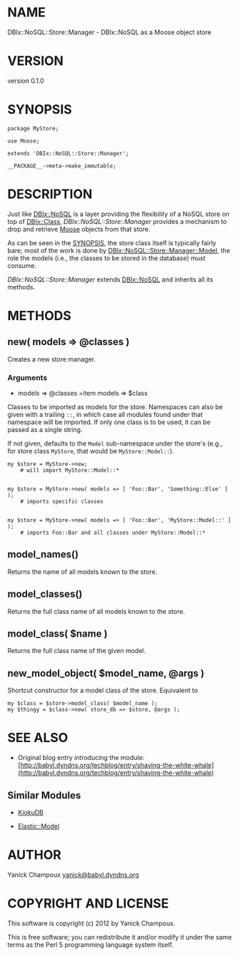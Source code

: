 # NAME

DBIx::NoSQL::Store::Manager - DBIx::NoSQL as a Moose object store 

# VERSION

version 0.1.0

# SYNOPSIS

    package MyStore;

    use Moose;

    extends 'DBIx::NoSQL::Store::Manager';

    __PACKAGE__->meta->make_immutable;

# DESCRIPTION

Just like [DBIx::NoSQL](http://search.cpan.org/perldoc?DBIx::NoSQL) is a layer providing the
flexibility of a NoSQL store on top of [DBIx::Class](http://search.cpan.org/perldoc?DBIx::Class), _DBIx::NoSQL::Store::Manager_
provides a mechanism to drop and retrieve [Moose](http://search.cpan.org/perldoc?Moose) objects from that store.

As can be seen in the [SYNOPSIS](#pod_SYNOPSIS), the store class itself is typically fairly
bare; most of the work is done by [DBIx::NoSQL::Store::Manager::Model](http://search.cpan.org/perldoc?DBIx::NoSQL::Store::Manager::Model), the
role the models (i.e., the classes to be stored in the database) must consume.

_DBIx::NoSQL::Store::Manager_ extends [DBIx::NoSQL](http://search.cpan.org/perldoc?DBIx::NoSQL) and inherits all its
methods.

# METHODS

## new( models => \@classes )

Creates a new store manager.

### Arguments

- models => \@classes
=item models => $class

Classes to be imported as models for the store. Namespaces can also be given
with a trailing `::`, in which case all modules found under that namespace
will be imported.  If only one class is to be used, it can be passed as a
single string.

If not given, defaults
to the `Model` sub-namespace under the store's (e.g., for store
class `MyStore`, that would be `MyStore::Model::`). 

    my $store = MyStore->new; 
        # will import MyStore::Model::*
    

    my $store = MyStore->new( models => [ 'Foo::Bar', 'Something::Else' ] );
        # imports specific classes
        

    my $store = MyStore->new( models => [ 'Foo::Bar', 'MyStore::Model::' ] );
        # imports Foo::Bar and all classes under MyStore::Model::*

## model_names()

Returns the name of all models known to the store.

## model_classes()

Returns the full class name of all models known to the store.

## model_class( $name )

Returns the full class name of the given model.

## new_model_object( $model_name, @args )

Shortcut constructor for a model class of the store. Equivalent to

    my $class = $store->model_class( $model_name );
    my $thingy = $class->new( store_db => $store, @args );

# SEE ALSO

* Original blog entry introducing the module: [http://babyl.dyndns.org/techblog/entry/shaving-the-white-whale](http://babyl.dyndns.org/techblog/entry/shaving-the-white-whale)

## Similar Modules

* [KiokuDB](http://search.cpan.org/perldoc?KiokuDB)

* [Elastic::Model](http://search.cpan.org/perldoc?Elastic::Model)

# AUTHOR

Yanick Champoux <yanick@babyl.dyndns.org>

# COPYRIGHT AND LICENSE

This software is copyright (c) 2012 by Yanick Champoux.

This is free software; you can redistribute it and/or modify it under
the same terms as the Perl 5 programming language system itself.